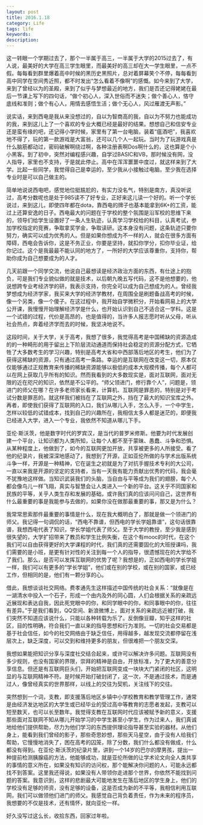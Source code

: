 ```yaml
---
layout: post
title: 2016.1.18
category: Life
tags: life
keywords:
description:
---
```


这一转眼一个学期过去了，那个一半属于高三，一半属于大学的2015过去了，有人说，最美好的大学在高三学生眼里，而最美好的高三却在大一学生眼里，一点不假。每每看到群里爆着高中时候的黑历史黑照片，总对着屏幕笑个不停，每每看到高中同学在空间秀近照，都不时发出“怎么看着不像啊”的感慨。如今来到了大学，来到了曾经以为的圣殿，来到了似乎与梦想最近的地方，我们是否还记得姥姥在最后一节课上写下的四句话，“做个初心人，深入世俗而不迷失；做个善心人，恪守底线和准则；做个有心人，用情去感悟生活；做个无心人，风过雁渡无声影。”

说实话，来到西电是我从来没想过的，自以为智商高的我，自以为不努力也能成功的我，来到这儿上了一个喜欢的专业大概已经是最好的结果。想想自己和信安专业还是蛮有缘的吧，还记得小学时候，家里有了第一台电脑，装着“瘟酒吧”，我喜欢地不得了，玩的第一款游戏是大富翁，还可以几个人一起玩。当时为了玩游戏真是什么脑筋都动过，密码破解啊绕过啊，各种注册表啊Dos啊什么的，这也算是个小小黑客。到了初中，突然对编程感兴趣，自学过BASIC和VB，那时候没有网，没人指导，家里也不支持，于是就此停止。高中在浑浑噩噩中度过，就这样来到了大学。比起一些同学，我觉得自己是幸运的，至少我从小接触过电脑，至少我在选择专业时是可以自己做主的。

简单地说说西电吧，感觉地位挺尴尬的，有实力没名气，特别是南方，真没听说过，高考分数呢也是处于985读不了好专业，正好来这儿读一个好的。听一个学长说过，来到这儿，即使四年都在dota，靠西电的牌子也基本能拿到6K+的工资，能过上还算安逸的日子。西电最大的问题在于学校的整个氛围是沿军校的思维下来的，领导们给学生设置好了一条人生轨迹，认真学习学校给的科目，认真考试，参加学校指定的竞赛，争取拿奖学金，争取读研。这本身没有问题，这条轨迹只要你努力，确实可以成为优秀的人。但是如果你想成为不一样的人，就会在很多方面有障碍，西电会告诉你，这是不务正业，你要是坚持，就扣你学分，扣你毕业证，给你记过。这个是我最最不能认同的地方了，一所好的大学应该尊重你，支持你，帮助你成为自己想要成为的人才。

几天前跟一个同学交流，他说自己最想读是经济政治方面的东西，有仕途上的抱负，可是我们专业貌似做的就是技术，以后朝九晚五写代码，这不是他想要的，他说想跨专业考经济学的研，我表示支持，你完全可以成为自己想成为的人。曾经我梦想成为经济学家，我买来大学的经济学教材，在周围全是刷题备战高考的时候，像一个另类，像一个傻子。在这过程中，我开始自学微积分，开始看网易上的大学公开课，我慢慢开始理解经济学是什么，也开始认识到自己不适合这一学科。这是一个试错的过程，代价是高昂的，也是值得的，当许多人报志愿时听从父母，听从社会热点，奔着经济学而去的时候，我坚决地说不。

这段时间，关于大学，关于高考，我想了很多，我觉得高考是中国稀缺的资源造成的的一种畸形的用于留出上下阶层流动通道而保持社会稳定的资源分配方式，它牺牲了大多数考生的学习兴趣，特别是高考大省和中西部落后地区的考生，他们为了获得这稀缺的资源，只有通过高考一条路。幸运的是互联网在改变这一切，原本仅仅能够通过正规教育来传播的稀缺资源能够以极低的成本大规模传播，每个人都可以在网上获取几乎所有的知识。然而我看到的大多数现实是，面对互联网，面对无限的近在咫尺的知识，依然是不公平的。“师父领进门，修行靠个人”，问题是，领进门的师父在哪？在许多老师家长看来，计算机、互联网是罪恶的，特别是对于考试分数是罪恶的。就这样我们被挡在了互联网之外，挡在了最大的知识宝库之外。再者，即使我们获得了互联网的入口，我们从哪儿入手，怎么入手，一个中学生，怎样以较低的试错成本，找到自己的兴趣所在，我相信太多人都是迷茫的，即便我已经进入大学，进入一个专业，我依然不知道从哪儿下手。

亚伦·斯沃茨，他是数字时代的罗宾汉，是当代的普罗米修斯。他要为时代发展创建一个平台，让知识都为人类所知，让每个人都不至于蒙昧、愚蠢、斗争和恐惧。从某种程度上，他做到了，如今的互联网更加开放，共享被更多的人所接受。看了他的纪录片，我被深深地感动了，我想到了开源，正如亚伦所做的与学术出版系统斗争一样，开源是一种精神，它在诞生之初就是为了对抗手握技术专利的大公司，一直以来我是开源的坚定的支持者，当有一天我有能力贡献出优秀的代码，我会毫不犹豫地这样做。当知识武装我们的头脑，当自由与平等成为我们的翅膀，每个人都会像鸟儿一样飞翔，真实与智慧会让人类进入一个新的平台。这关乎不同国家和民族的平等，关乎人类生存和发展的基础，或许我们真的应该问问自己，这世界有什么最重要的事是我能参与去做的，如果你没在做那最重要的事，那又是为什么？

我常常思索那件最重要的事情是什么，现在我大概明白了，那就是做一个领进门的师父。我记得一句调侃的话，“西电不靠谱，但西电的学长学姐靠谱”，这句话很靠谱，我想西电代表了知识，学长学姐代表了师父。至于大学的教授，至少我是感到很失望的，大学扩招带来了教员和学生比例失衡，在这个有mooc的时代，在这个我们可以自由获得更好的大学课程的时代，我们真的还需要固化的大班授课吗，我们需要的是小班，是更有针对性的关注到每一个人的指导，很遗憾现在的大学给不了我们。那么，是否可以发挥互联网的优势了呢？我想是的，正如西电的学长学姐一样，我们可以有更多的“学长学姐”，他们或在别的学校，或在别的国家，或已经工作，但相同的是，他们有一颗分享的心。

借此，我想谈谈社交网络。费孝通先生这样描述中国传统的社会关系：“就像是在一湖清水中投入一个石子，形成一个由内及外的同心圆，人们会根据关系的亲疏远近展现和表达自我，因此死党眼中的你，和同学眼中的你，和同事眼中的你，往往有差异。”于是我们看到，QQ空间、新浪微博上，面对关系的亲疏远近被打破，我们突然不知道应该说什么，只能以各种转载为乐了。反倒像豆瓣，知乎这样的社区，目的性明确，符合我们一直以来的指导思想和行为准则。一切的社会交易都是基于社会信任，如今的社交网络由于缺乏信任，用得越多，越发现交流都停留在浅层次上，缺乏深度，可以交到和维持更多的朋友，但很难把一个朋友交深。

我想如果能把知识分享与深度社交结合起来，或许可以解决许多问题。互联网没有多少规则，也没有国家的界限，崇拜的精神是自由，开放标准，为了更大的善意分享信息。但还是有互联网巨头们，开始把互联网变成一块块大门紧闭的社区，这明显的与互联网精神不符。是时候开始打破封闭了，这一次，不是通过技术，而是通过人，像曾经真实的世界那样，以线上的交往为契机，关注线下的交往。

突然想到一个词，支教，即支援落后地区乡镇中小学校教育和教学管理工作，通常是由经济发达地区的大学生或已经毕业的受过高中等教育的志愿者发起，支教可以短至数天，也可以长至数年。我觉得支教在互联网时代应该被赋予新的意义，支援那些面对互联网不知从哪儿开始学习的中学生甚至小学生，作为过来人，我们真诚地给他们提供帮助，尽力为他们学习的东西提供理论指导甚至实验的器材。从他们身上，能看到我们曾经的影子，那些奇思妙想，那些天马星空，由于没有人给我们帮助，它慢慢地消失了，困在高考的囚笼，除了分数，我们什么都没有做成，什么都没有得到。在亚伦·斯沃茨的纪录片里，讲到一个14岁的巴尔的摩男孩，提出一种提前检测胰腺癌的方法，他能够成功，就是亚伦所做的让学术论文向全人类共享的事情的意义所在，如果没有知识的访问权，那个能解决你问题的人，可能永远都找不到答案。这里我还得说，如果没有人带领你走进那个世界，你依然不能找到问题的答案。我意识到，这样的悲剧最大可能地发生在落后地区的学生身上，他们的学校没有足够的师资，没有足够的设备，这是否成为新的不平等，我相信利用互联网，我们可以做领他们进门的师父。我感觉自己背负着责任，作为未来的程序员，我想要的不仅是技术，还有情怀，就向亚伦一样。

好久没写过这么长，收拾东西，回家过年啦。
